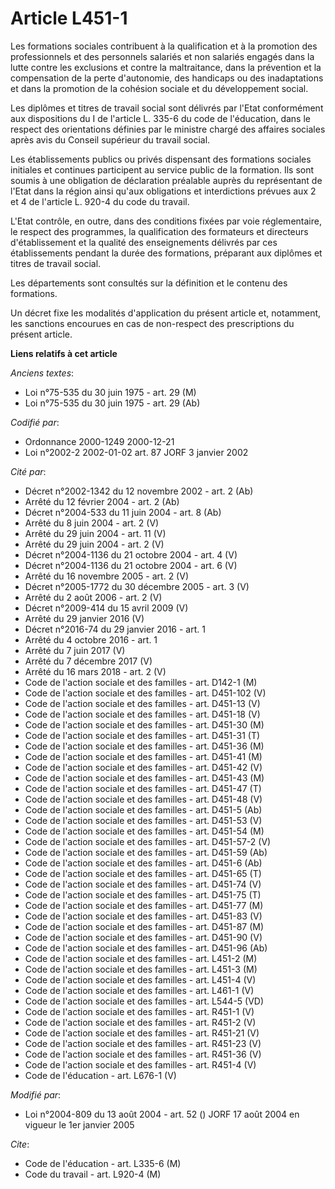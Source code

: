 # Article L451-1

Les formations sociales contribuent à la qualification et à la promotion des professionnels et des personnels salariés et non
salariés engagés dans la lutte contre les exclusions et contre la maltraitance, dans la prévention et la compensation de la
perte d'autonomie, des handicaps ou des inadaptations et dans la promotion de la cohésion sociale et du développement social.

Les diplômes et titres de travail social sont délivrés par l'Etat conformément aux dispositions du I de l'article L. 335-6 du
code de l'éducation, dans le respect des orientations définies par le ministre chargé des affaires sociales après avis du
Conseil supérieur du travail social.

Les établissements publics ou privés dispensant des formations sociales initiales et continues participent au service public
de la formation. Ils sont soumis à une obligation de déclaration préalable auprès du représentant de l'Etat dans la région
ainsi qu'aux obligations et interdictions prévues aux 2 et 4 de l'article L. 920-4 du code du travail.

L'Etat contrôle, en outre, dans des conditions fixées par voie réglementaire, le respect des programmes, la qualification des
formateurs et directeurs d'établissement et la qualité des enseignements délivrés par ces établissements pendant la durée des
formations, préparant aux diplômes et titres de travail social.

Les départements sont consultés sur la définition et le contenu des formations.

Un décret fixe les modalités d'application du présent article et, notamment, les sanctions encourues en cas de non-respect
des prescriptions du présent article.

**Liens relatifs à cet article**

_Anciens textes_:

  - Loi n°75-535 du 30 juin 1975 - art. 29 (M)
  - Loi n°75-535 du 30 juin 1975 - art. 29 (Ab)

_Codifié par_:

  - Ordonnance 2000-1249 2000-12-21
  - Loi n°2002-2 2002-01-02 art. 87 JORF 3 janvier 2002

_Cité par_:

  - Décret n°2002-1342 du 12 novembre 2002 - art. 2 (Ab)
  - Arrêté du 12 février 2004 - art. 2 (Ab)
  - Décret n°2004-533 du 11 juin 2004 - art. 8 (Ab)
  - Arrêté du 8 juin 2004 - art. 2 (V)
  - Arrêté du 29 juin 2004 - art. 11 (V)
  - Arrêté du 29 juin 2004 - art. 2 (V)
  - Décret n°2004-1136 du 21 octobre 2004 - art. 4 (V)
  - Décret n°2004-1136 du 21 octobre 2004 - art. 6 (V)
  - Arrêté du 16 novembre 2005 - art. 2 (V)
  - Décret n°2005-1772 du 30 décembre 2005 - art. 3 (V)
  - Arrêté du 2 août 2006 - art. 2 (V)
  - Décret n°2009-414 du 15 avril 2009 (V)
  - Arrêté du 29 janvier 2016 (V)
  - Décret n°2016-74 du 29 janvier 2016 - art. 1
  - Arrêté du 4 octobre 2016 - art. 1
  - Arrêté du 7 juin 2017 (V)
  - Arrêté du 7 décembre 2017 (V)
  - Arrêté du 16 mars 2018 - art. 2 (V)
  - Code de l'action sociale et des familles - art. D142-1 (M)
  - Code de l'action sociale et des familles - art. D451-102 (V)
  - Code de l'action sociale et des familles - art. D451-13 (V)
  - Code de l'action sociale et des familles - art. D451-18 (V)
  - Code de l'action sociale et des familles - art. D451-30 (M)
  - Code de l'action sociale et des familles - art. D451-31 (T)
  - Code de l'action sociale et des familles - art. D451-36 (M)
  - Code de l'action sociale et des familles - art. D451-41 (M)
  - Code de l'action sociale et des familles - art. D451-42 (V)
  - Code de l'action sociale et des familles - art. D451-43 (M)
  - Code de l'action sociale et des familles - art. D451-47 (T)
  - Code de l'action sociale et des familles - art. D451-48 (V)
  - Code de l'action sociale et des familles - art. D451-5 (Ab)
  - Code de l'action sociale et des familles - art. D451-53 (V)
  - Code de l'action sociale et des familles - art. D451-54 (M)
  - Code de l'action sociale et des familles - art. D451-57-2 (V)
  - Code de l'action sociale et des familles - art. D451-59 (Ab)
  - Code de l'action sociale et des familles - art. D451-6 (Ab)
  - Code de l'action sociale et des familles - art. D451-65 (T)
  - Code de l'action sociale et des familles - art. D451-74 (V)
  - Code de l'action sociale et des familles - art. D451-75 (T)
  - Code de l'action sociale et des familles - art. D451-77 (M)
  - Code de l'action sociale et des familles - art. D451-83 (V)
  - Code de l'action sociale et des familles - art. D451-87 (M)
  - Code de l'action sociale et des familles - art. D451-90 (V)
  - Code de l'action sociale et des familles - art. D451-96 (Ab)
  - Code de l'action sociale et des familles - art. L451-2 (M)
  - Code de l'action sociale et des familles - art. L451-3 (M)
  - Code de l'action sociale et des familles - art. L451-4 (V)
  - Code de l'action sociale et des familles - art. L461-1 (V)
  - Code de l'action sociale et des familles - art. L544-5 (VD)
  - Code de l'action sociale et des familles - art. R451-1 (V)
  - Code de l'action sociale et des familles - art. R451-2 (V)
  - Code de l'action sociale et des familles - art. R451-21 (V)
  - Code de l'action sociale et des familles - art. R451-23 (V)
  - Code de l'action sociale et des familles - art. R451-36 (V)
  - Code de l'action sociale et des familles - art. R451-4 (V)
  - Code de l'éducation - art. L676-1 (V)

_Modifié par_:

  - Loi n°2004-809 du 13 août 2004 - art. 52 () JORF 17 août 2004 en vigueur le 1er janvier 2005

_Cite_:

  - Code de l'éducation - art. L335-6 (M)
  - Code du travail - art. L920-4 (M)
